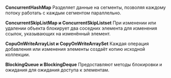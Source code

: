 **ConcurrentHashMap**
	Разделяет данные на сегменты, позволяя каждому потоку работать с каждым сегментом параллельно.

**ConcurrentSkipListMap и ConcurrentSkipListset**
	При изменении или удалении объекта блокирует два соседних элемента для изменения ссылок, указывающих на изменённый элемент.

**CopuOnWriteArrayList и CopyOnWriteArraySet**
	Каждая операция добавления или изменения элементы создаёт копию исходной коллекции.

**BlockingQueue и BlockingDeque**
	Предоставляют методы блокировки и ожидания для ожидания доступа к элементам.
